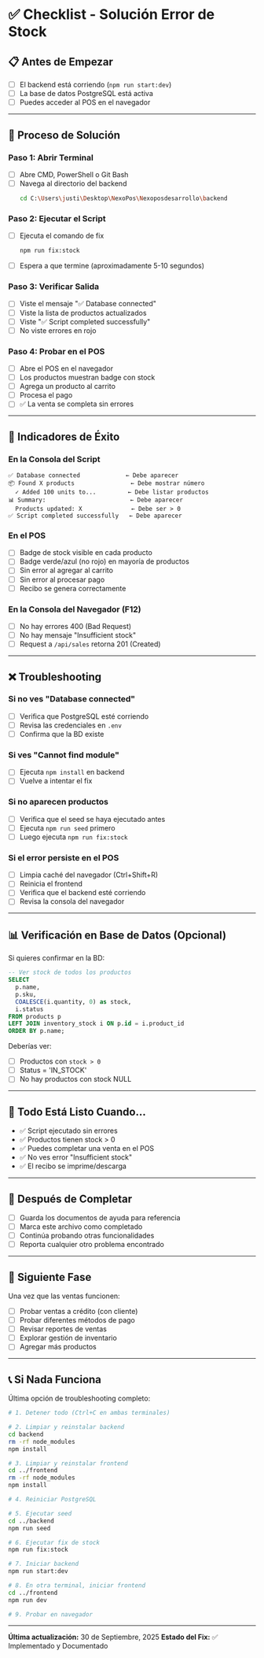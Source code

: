 # ✅ Checklist - Solución Error de Stock

## 📋 Antes de Empezar

- [ ] El backend está corriendo (`npm run start:dev`)
- [ ] La base de datos PostgreSQL está activa
- [ ] Puedes acceder al POS en el navegador

---

## 🔧 Proceso de Solución

### Paso 1: Abrir Terminal
- [ ] Abre CMD, PowerShell o Git Bash
- [ ] Navega al directorio del backend
  ```bash
  cd C:\Users\justi\Desktop\NexoPos\Nexoposdesarrollo\backend
  ```

### Paso 2: Ejecutar el Script
- [ ] Ejecuta el comando de fix
  ```bash
  npm run fix:stock
  ```
- [ ] Espera a que termine (aproximadamente 5-10 segundos)

### Paso 3: Verificar Salida
- [ ] Viste el mensaje "✅ Database connected"
- [ ] Viste la lista de productos actualizados
- [ ] Viste "✅ Script completed successfully"
- [ ] No viste errores en rojo

### Paso 4: Probar en el POS
- [ ] Abre el POS en el navegador
- [ ] Los productos muestran badge con stock
- [ ] Agrega un producto al carrito
- [ ] Procesa el pago
- [ ] ✅ La venta se completa sin errores

---

## 🎯 Indicadores de Éxito

### En la Consola del Script
```
✅ Database connected             ← Debe aparecer
📦 Found X products                ← Debe mostrar número
  ✓ Added 100 units to...         ← Debe listar productos
📊 Summary:                        ← Debe aparecer
  Products updated: X              ← Debe ser > 0
✅ Script completed successfully   ← Debe aparecer
```

### En el POS
- [ ] Badge de stock visible en cada producto
- [ ] Badge verde/azul (no rojo) en mayoría de productos
- [ ] Sin error al agregar al carrito
- [ ] Sin error al procesar pago
- [ ] Recibo se genera correctamente

### En la Consola del Navegador (F12)
- [ ] No hay errores 400 (Bad Request)
- [ ] No hay mensaje "Insufficient stock"
- [ ] Request a `/api/sales` retorna 201 (Created)

---

## ❌ Troubleshooting

### Si no ves "Database connected"
- [ ] Verifica que PostgreSQL esté corriendo
- [ ] Revisa las credenciales en `.env`
- [ ] Confirma que la BD existe

### Si ves "Cannot find module"
- [ ] Ejecuta `npm install` en backend
- [ ] Vuelve a intentar el fix

### Si no aparecen productos
- [ ] Verifica que el seed se haya ejecutado antes
- [ ] Ejecuta `npm run seed` primero
- [ ] Luego ejecuta `npm run fix:stock`

### Si el error persiste en el POS
- [ ] Limpia caché del navegador (Ctrl+Shift+R)
- [ ] Reinicia el frontend
- [ ] Verifica que el backend esté corriendo
- [ ] Revisa la consola del navegador

---

## 📊 Verificación en Base de Datos (Opcional)

Si quieres confirmar en la BD:

```sql
-- Ver stock de todos los productos
SELECT 
  p.name,
  p.sku,
  COALESCE(i.quantity, 0) as stock,
  i.status
FROM products p
LEFT JOIN inventory_stock i ON p.id = i.product_id
ORDER BY p.name;
```

Deberías ver:
- [ ] Productos con `stock > 0`
- [ ] Status = 'IN_STOCK'
- [ ] No hay productos con stock NULL

---

## 🎉 Todo Está Listo Cuando...

- ✅ Script ejecutado sin errores
- ✅ Productos tienen stock > 0
- ✅ Puedes completar una venta en el POS
- ✅ No ves error "Insufficient stock"
- ✅ El recibo se imprime/descarga

---

## 📝 Después de Completar

- [ ] Guarda los documentos de ayuda para referencia
- [ ] Marca este archivo como completado
- [ ] Continúa probando otras funcionalidades
- [ ] Reporta cualquier otro problema encontrado

---

## 🚀 Siguiente Fase

Una vez que las ventas funcionen:

- [ ] Probar ventas a crédito (con cliente)
- [ ] Probar diferentes métodos de pago
- [ ] Revisar reportes de ventas
- [ ] Explorar gestión de inventario
- [ ] Agregar más productos

---

## 📞 Si Nada Funciona

Última opción de troubleshooting completo:

```bash
# 1. Detener todo (Ctrl+C en ambas terminales)

# 2. Limpiar y reinstalar backend
cd backend
rm -rf node_modules
npm install

# 3. Limpiar y reinstalar frontend  
cd ../frontend
rm -rf node_modules
npm install

# 4. Reiniciar PostgreSQL

# 5. Ejecutar seed
cd ../backend
npm run seed

# 6. Ejecutar fix de stock
npm run fix:stock

# 7. Iniciar backend
npm run start:dev

# 8. En otra terminal, iniciar frontend
cd ../frontend
npm run dev

# 9. Probar en navegador
```

---

**Última actualización:** 30 de Septiembre, 2025
**Estado del Fix:** ✅ Implementado y Documentado
